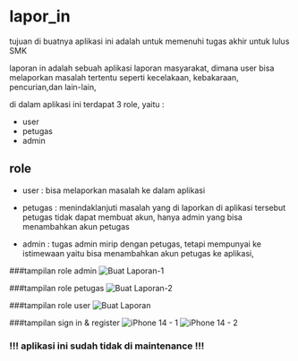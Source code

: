 # lapor_in
tujuan di buatnya aplikasi ini adalah untuk memenuhi tugas akhir untuk lulus SMK

laporan in adalah sebuah aplikasi laporan masyarakat, dimana user bisa melaporkan masalah tertentu seperti kecelakaan, kebakaraan, pencurian,dan lain-lain, 

di dalam aplikasi ini terdapat 3 role, yaitu :
- user
- petugas
- admin

## role
- user :
  bisa melaporkan masalah ke dalam aplikasi

- petugas : 
  menindaklanjuti masalah yang di laporkan di aplikasi tersebut
  petugas tidak dapat membuat akun, hanya admin yang bisa menambahkan akun petugas

- admin : 
  tugas admin mirip dengan petugas, tetapi mempunyai ke istimewaan yaitu bisa menambahkan akun petugas ke aplikasi,

###tampilan role admin
![Buat Laporan-1](https://github.com/ALFIAN-code/laporin_flutterApp/assets/82469267/892217a7-b957-4ffa-9b4f-b4398d836c15)

###tampilan role petugas
![Buat Laporan-2](https://github.com/ALFIAN-code/laporin_flutterApp/assets/82469267/28704b8e-de27-4736-a633-2b37e928fed6)

###tampilan role user
![Buat Laporan](https://github.com/ALFIAN-code/laporin_flutterApp/assets/82469267/6603181a-9bde-4d54-89f9-b61952d6000f)

###tampilan sign in & register
![iPhone 14 - 1](https://github.com/ALFIAN-code/laporin_flutterApp/assets/82469267/03150b53-a136-415c-b84c-2097243fec4a)
![iPhone 14 - 2](https://github.com/ALFIAN-code/laporin_flutterApp/assets/82469267/09fe8346-5e4b-4e73-8d97-d7ac78f0d4db)



### !!! aplikasi ini sudah tidak di maintenance !!!


